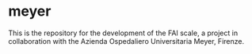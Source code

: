 # meyer

This is the repository for the development of the FAI scale, a project in collaboration with the Azienda Ospedaliero Universitaria Meyer, Firenze.
